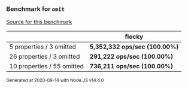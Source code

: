 ### Benchmark for `omit`

[Source for this benchmark](./benchmark.ts)

|     | flocky |
| --- | --- |
| 5 properties / 3 omitted | **5,352,332 ops/sec (100.00%)** |
| 26 properties / 3 omitted | **291,222 ops/sec (100.00%)** |
| 10 properties / 55 omitted | **736,211 ops/sec (100.00%)** |

<sup>Generated at 2020-09-14 with Node.JS v14.4.0</sup>